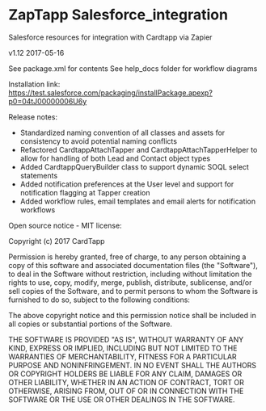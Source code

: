 # ZapTapp Salesforce_integration
Salesforce resources for integration with Cardtapp via Zapier

v1.12
2017-05-16

See package.xml for contents
See help_docs folder for workflow diagrams

Installation link:  https://test.salesforce.com/packaging/installPackage.apexp?p0=04tJ00000006U6y

Release notes:
- Standardized naming convention of all classes and assets for consistency to avoid potential naming conflicts
- Refactored CardtappAttachTapper and CardtappAttachTapperHelper to allow for handling of both Lead and Contact object types
- Added CardtappQueryBuilder class to support dynamic SOQL select statements
- Added notification preferences at the User level and support for notification flagging at Tapper creation
- Added workflow rules, email templates and email alerts for notification workflows



Open source notice - MIT license:

Copyright (c) 2017 CardTapp

Permission is hereby granted, free of charge, to any person obtaining a copy of this software and associated documentation files (the "Software"), to deal in the Software without restriction, including without limitation the rights to use, copy, modify, merge, publish, distribute, sublicense, and/or sell copies of the Software, and to permit persons to whom the Software is furnished to do so, subject to the following conditions:

The above copyright notice and this permission notice shall be included in all copies or substantial portions of the Software.

THE SOFTWARE IS PROVIDED "AS IS", WITHOUT WARRANTY OF ANY KIND, EXPRESS OR IMPLIED, INCLUDING BUT NOT LIMITED TO THE WARRANTIES OF MERCHANTABILITY, FITNESS FOR A PARTICULAR PURPOSE AND NONINFRINGEMENT. IN NO EVENT SHALL THE AUTHORS OR COPYRIGHT HOLDERS BE LIABLE FOR ANY CLAIM, DAMAGES OR OTHER LIABILITY, WHETHER IN AN ACTION OF CONTRACT, TORT OR OTHERWISE, ARISING FROM, OUT OF OR IN CONNECTION WITH THE SOFTWARE OR THE USE OR OTHER DEALINGS IN THE SOFTWARE.


